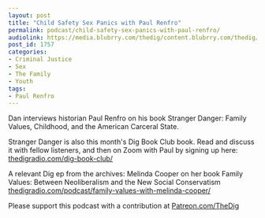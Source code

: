 ```yaml
---
layout: post
title: "Child Safety Sex Panics with Paul Renfro"
permalink: podcast/child-safety-sex-panics-with-paul-renfro/
audiolink: https://media.blubrry.com/thedig/content.blubrry.com/thedig/The_Dig-EP_272-Renfro.mp3
post_id: 1757
categories: 
- Criminal Justice
- Sex
- The Family
- Youth
tags: 
- Paul Renfro
---
```


Dan interviews historian Paul Renfro on his book 
Stranger Danger: Family Values, Childhood, and the American Carceral State.


Stranger Danger is also this month's Dig Book Club book. Read and discuss it with fellow listeners, and then on Zoom with Paul by signing up here: 
[thedigradio.com/dig-book-club/](https://thedigradio.com/dig-book-club/)

A relevant Dig ep from the archives: Melinda Cooper on her book Family Values: Between Neoliberalism and the New Social Conservatism 
[thedigradio.com/podcast/family-values-with-melinda-cooper/](https://thedigradio.com/podcast/family-values-with-melinda-cooper/)

Please support this podcast with a contribution at 
[Patreon.com/TheDig](https://Patreon.com/TheDig)